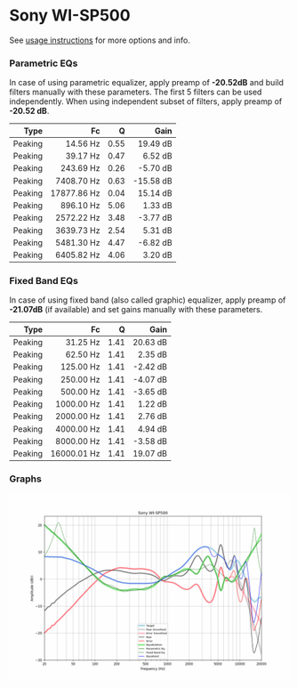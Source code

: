 # Sony WI-SP500
See [usage instructions](https://github.com/jaakkopasanen/AutoEq#usage) for more options and info.

### Parametric EQs
In case of using parametric equalizer, apply preamp of **-20.52dB** and build filters manually
with these parameters. The first 5 filters can be used independently.
When using independent subset of filters, apply preamp of **-20.52 dB**.

| Type    | Fc          |    Q | Gain      |
|--------:|------------:|-----:|----------:|
| Peaking | 14.56 Hz    | 0.55 | 19.49 dB  |
| Peaking | 39.17 Hz    | 0.47 | 6.52 dB   |
| Peaking | 243.69 Hz   | 0.26 | -5.70 dB  |
| Peaking | 7408.70 Hz  | 0.63 | -15.58 dB |
| Peaking | 17877.86 Hz | 0.04 | 15.14 dB  |
| Peaking | 896.10 Hz   | 5.06 | 1.33 dB   |
| Peaking | 2572.22 Hz  | 3.48 | -3.77 dB  |
| Peaking | 3639.73 Hz  | 2.54 | 5.31 dB   |
| Peaking | 5481.30 Hz  | 4.47 | -6.82 dB  |
| Peaking | 6405.82 Hz  | 4.06 | 3.20 dB   |

### Fixed Band EQs
In case of using fixed band (also called graphic) equalizer, apply preamp of **-21.07dB**
(if available) and set gains manually with these parameters.

| Type    | Fc          |    Q | Gain     |
|--------:|------------:|-----:|---------:|
| Peaking | 31.25 Hz    | 1.41 | 20.63 dB |
| Peaking | 62.50 Hz    | 1.41 | 2.35 dB  |
| Peaking | 125.00 Hz   | 1.41 | -2.42 dB |
| Peaking | 250.00 Hz   | 1.41 | -4.07 dB |
| Peaking | 500.00 Hz   | 1.41 | -3.65 dB |
| Peaking | 1000.00 Hz  | 1.41 | 1.22 dB  |
| Peaking | 2000.00 Hz  | 1.41 | 2.76 dB  |
| Peaking | 4000.00 Hz  | 1.41 | 4.94 dB  |
| Peaking | 8000.00 Hz  | 1.41 | -3.58 dB |
| Peaking | 16000.01 Hz | 1.41 | 19.07 dB |

### Graphs
![](./Sony%20WI-SP500.png)